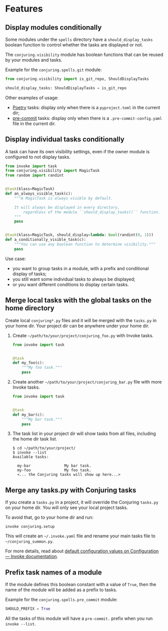 # Features

## Display modules conditionally

Some modules under the `spells` directory have a `should_display_tasks` boolean
function to control whether the tasks are displayed or not.

The `conjuring.visibility` module has boolean functions that can be reused by
your modules and tasks.

Example for the `conjuring.spells.git` module:

```python
from conjuring.visibility import is_git_repo, ShouldDisplayTasks

should_display_tasks: ShouldDisplayTasks = is_git_repo
```

Other examples of usage:

- [Poetry](https://github.com/python-poetry/poetry/) tasks: display only when
  there is a `pyproject.toml` in the current dir;
- [pre-commit](https://github.com/pre-commit/pre-commit) tasks: display only
  when there is a `.pre-commit-config.yaml` file in the current dir.

## Display individual tasks conditionally

A task can have its own visibility settings, even if the owner module is
configured to not display tasks.

```python
from invoke import task
from conjuring.visibility import MagicTask
from random import randint


@task(klass=MagicTask)
def an_always_visible_task(c):
    """A MagicTask is always visible by default.

    It will always be displayed in every directory,
        regardless of the module ``should_display_tasks()`` function.
    """
    pass


@task(klass=MagicTask, should_display=lambda: bool(randint(0, 1)))
def a_conditionally_visible_task(c):
    """You can use any boolean function to determine visibility."""
    pass
```

Use case:

- you want to group tasks in a module, with a prefix and conditional display of tasks;
- you still want some individual tasks to always be displayed;
- or you want different conditions to display certain tasks.

## Merge local tasks with the global tasks on the home directory

Create local `conjuring*.py` files and it will be merged with the `tasks.py`
in your home dir.
Your project dir can be anywhere under your home dir.

1. Create `~/path/to/your/project/conjuring_foo.py` with Invoke tasks.

   ```python
   from invoke import task


   @task
   def my_foo(c):
       """My foo task."""
       pass
   ```

2. Create another `~/path/to/your/project/conjuring_bar.py` file with more
   Invoke tasks.

   ```python
   from invoke import task


   @task
   def my_bar(c):
       """My bar task."""
       pass
   ```

3. The task list in your project dir will show tasks from all files, including
   the home dir task list.

   ```shell
   $ cd ~/path/to/your/project/
   $ invoke --list
   Available tasks:

     my-bar               My bar task.
     my-foo               My foo task.
     <... the Conjuring tasks will show up here...>
   ```

## Merge any tasks.py with Conjuring tasks

If you create a `tasks.py` in a project, it will override the Conjuring
`tasks.py` on your home dir.
You will only see your local project tasks.

To avoid that, go to your home dir and run:

```shell
invoke conjuring.setup
```

This will create an `~/.invoke.yaml` file and rename your main tasks file to `~/conjuring_summon.py`.

For more details, read about [default configuration values on Configuration —
Invoke documentation](https://docs.pyinvoke.org/en/stable/concepts/configuration.html#default-configuration-values).

## Prefix task names of a module

If the module defines this boolean constant with a value of `True`, then the
name of the module will be added as a prefix to tasks.

Example for the `conjuring.spells.pre_commit` module:

```python
SHOULD_PREFIX = True
```

All the tasks of this module will have a `pre-commit.` prefix when you run
`invoke --list`.
